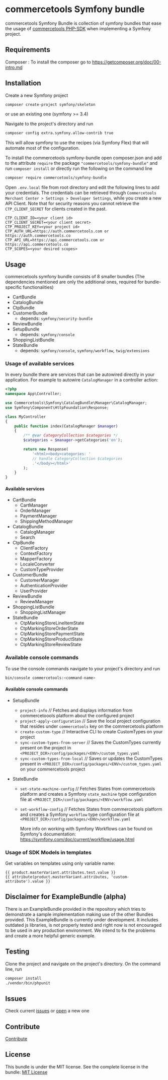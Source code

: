 # commercetools Symfony bundle

commercetools Symfony Bundle is collection of symfony bundles that ease the usage of 
[commercetools PHP-SDK](https://github.com/commercetools/commercetools-php-sdk) when implementing
a Symfony project.

## Requirements
Composer :
To install the composer go to https://getcomposer.org/doc/00-intro.md

## Installation
Create a new Symfony project 
```sh
composer create-project symfony/skeleton
```
or use an existing one (symfony >= 3.4)

Navigate to the project's directory and run
```sh
composer config extra.symfony.allow-contrib true
```
This will allow symfony to use the recipes (via Symfony Flex) that will automate most of the 
configuration.

To install the commercetools symfony-bundle open composer.json and add to the attribute `require` 
the package `"commercetools/symfony-bundle"`
and run `composer install` or directly run the following on the command line
```sh
composer require commercetools/symfony-bundle
```

Open `.env.local` file from root directory and edit the following lines to add your credentials. 
The credentials can be retrieved through 
`Commercetools Merchant Center > Settings > Developer Settings`, while you create a new API Client. 
Note that for security reasons you cannot retrieve the `CTP_CLIENT_SECRET` for clients created in
the past.

```dotenv
CTP_CLIENT_ID=<your client id>
CTP_CLIENT_SECRET=<your client secret>
CTP_PROJECT_KEY=<your project id>
CTP_AUTH_URL=https://auth.commercetools.com or https://auth.commercetools.co
CTP_API_URL=https://api.commercetools.com or https://api.commercetools.co
CTP_SCOPES=<your desired scopes>
```

## Usage

commercetools symfony bundle consists of 8 smaller bundles (The dependencies mentioned are
only the additional ones, required for bundle-specific functionalities)

- CartBundle
- CatalogBundle
- CtpBundle
- CustomerBundle
    - depends: `symfony/security-bundle`
- ReviewBundle
- SetupBundle
    - depends: `symfony/console`
- ShoppingListBundle
- StateBundle
    - depends: `symfony/console`, `symfony/workflow`, `twig/extensions`


### Usage of available services 

In every bundle there are services that can be autowired directly in your application. For example
to autowire `CatalogManager` in a controller action: 

```php
<?php
namespace App\Controller;

use Commercetools\Symfony\CatalogBundle\Manager\CatalogManager;
use Symfony\Component\HttpFoundation\Response;

class MyController
{
    public function index(CatalogManager $manager)
    {
        /** @var CategoryCollection $categories */
        $categories = $manager->getCategories('en');

        return new Response(
            '<html><body>categories: '
            // handle CategoryCollection $categories
            .'</body></html>'
        );
    }
}
```

#### Available services

- CartBundle
    - CartManager
    - OrderManager
    - PaymentManager
    - ShippingMethodManager
- CatalogBundle
    - CatalogManager
    - Search
- CtpBundle
    - ClientFactory
    - ContextFactory
    - MapperFactory
    - LocaleConverter
    - CustomTypeProvider
- CustomerBundle
    - CustomerManager
    - AuthenticationProvider
    - UserProvider
- ReviewBundle
    - ReviewManager
- ShoppingListBundle
    - ShoppingListManager
- StateBundle
    - CtpMarkingStoreLineItemState
    - CtpMarkingStoreOrderState
    - CtpMarkingStorePaymentState
    - CtpMarkingStoreProductState
    - CtpMarkingStoreReviewState
    
### Available console commands

To use the console commands navigate to your project's directory and run

```sh
bin/console commercetools:<command-name>
```

#### Available console commands

- SetupBundle
    - `project-info` // Fetches and displays information from commercetoools platform
    about the configured project
    - `project-apply-configuration` // Save the local project configuration that resides under
    `commercetools` key on the commercetools platform
    - `create-custom-type` // Interactive CLI to create CustomTypes on your project
    - `sync-custom-types-from-server` // Saves the CustomTypes currently present on the project
    in `<PROJECT_DIR>/config/packages/<ENV>/custom_types.yaml`
    - `sync-custom-types-from-local` // Saves or updates the CustomTypes present in 
    `<PROJECT_DIR>/config/packages/<ENV>/custom_types.yaml` on your commercetools project
    
- StateBundle
    - `set-state-machine-config` // Fetches States from commercetools platform and creates a 
    Symfony `state_machine` type configuration file at 
    `<PROJECT_DIR>/config/packages/<ENV>/workflow.yaml`
    - `set-workflow-config` // Fetches States from commercetools platform and creates a Symfony
    `workflow` type configuration file at `<PROJECT_DIR>/config/packages/<ENV>/workflow.yaml`
    
      More info on working with Symfony Workflows can be found on Symfony's documentation:
      https://symfony.com/doc/current/workflow/usage.html

### Usage of SDK Models in templates

Get variables on templates using only variable name:
```
{{ product.masterVariant.attributes.test.value }}
{{ attribute(product.masterVariant.attributes, 'custom-attribute').value }}
```

## Disclaimer for ExampleBundle (alpha)

There is an ExampleBundle provided in the repository which tries to demonstrate a sample
implementation making use of the other Bundles provided. This ExampleBundle is currently 
under development. It includes outdated js libraries, is not properly tested and right now
is not encouraged to be used in any production environment. We intend to fix the problems
and create a more helpful generic example.

## Testing

Clone the project and navigate on the project's directory. On the command line, run
```sh
composer install
./vendor/bin/phpunit
```

## Issues

Check current [issues](https://github.com/commercetools/commercetools-php-symfony/issues/) 
or [open](https://github.com/commercetools/commercetools-php-symfony/issues/new)
a new one

## Contribute

[Contribute](CONTRIBUTING.md)

## License
This bundle is under the MIT license. See the complete license in the bundle:
[MIT License](LICENSE)
